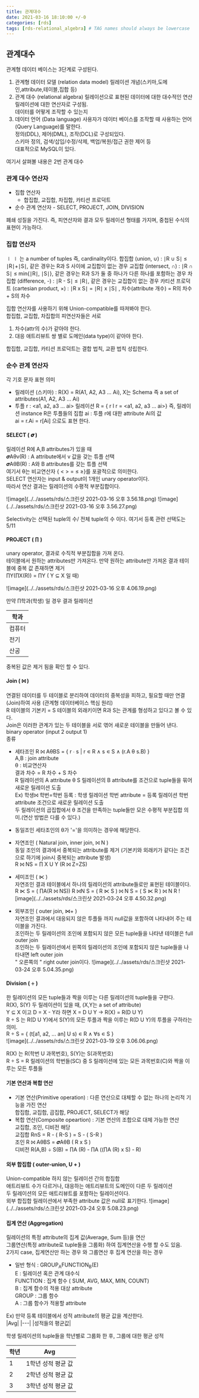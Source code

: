 ```yaml
---
title: 관계대수
date: 2021-03-16 18:10:00 +/-0
categories: [rds]
tags: [rds-relational_algebra] # TAG names should always be lowercase
---
```


## 관계대수

관계형 데이터 베이스는 3단계로 구성된다.

1. 관계형 데이터 모델 (relation data model)
   릴레이션 개념(스키마,도메인,attribute,테이블,집합 등)
2. 관계 대수 (relational algebra)
   릴레이션으로 표현된 데이터에 대한 대수적인 연산  
   릴레이션에 대한 연산자로 구성됨.  
   데이터를 어떻게 조작할 수 있는지
3. 데이터 언어 (Data language)
   사용자가 데이터 베이스를 조작할 때 사용하는 언어 (Query Language)를 말한다.  
   정의(DDL), 제어(DML), 조작(DCL)로 구성되있다.  
   스키마 정의, 검색/삽입/수정/삭제, 백업/복원/접근 권한 제어 등  
   대표적으로 MySQL이 있다.

여기서 살펴볼 내용은 2번 관계 대수

### 관계 대수 연산자

- 집합 연산자
  - 합집합, 교집합, 차집합, 카티션 프로덕트
- 순수 관계 연산자 - SELECT, PROJECT, JOIN, DIVISION

폐쇄 성질을 가진다. 즉, 피연산자와 결과 모두 릴레이션 형태를 가지며, 중첩된 수식의 표현이 가능하다.

### 집합 연산자

∣ ∣ 는 a number of tuples 즉, cardinality이다.
합집합 (union, ∪) : ∣R ∪ S∣ ≤ ∣R∣+∣S∣, 같은 경우는 R과 S 사이에 교집합이 없는 경우
교집합 (intersect, ∩) : ∣R ∩ S∣ ≤ min{∣R∣, ∣S∣}, 같은 경우는 R과 S가 둘 중 하나가 다른 하나를 포함하는 경우
차집합 (difference, -) : ∣R - S∣ ≤ ∣R∣, 같은 경우는 교집합이 없는 경우
카티션 프로덕트 (cartesian product, ×) : ∣R x S∣ = ∣R∣ x ∣S∣ , 차수(attribute 개수) = R의 차수 + S의 차수

집합 연산자를 사용하기 위해 Union-compatible를 따져봐야 한다.  
합집합, 교집합, 차집합의 피연산자들은 서로

1. 차수(attr의 수)가 같아야 한다.
2. 대응 애트리뷰트 쌍 별로 도메인(data type)이 같아야 한다.

합집합, 교집합, 카티션 프로덕트는 결합 법칙, 교환 법칙 성립한다.

### 순수 관계 연산자

각 기호 문자 표현 의미

- 릴레이션 (스키마) : R(X) = R(A1, A2, A3 ... Ai), X는 Schema 즉 a set of attributes(A1, A2, A3 ... Ai)
- 투플 r : <a1, a2, a3 ... ai>
  릴레이션 R = { r l r = <a1, a2, a3 ... ai>} 즉, 릴레이션 instance R은 투플들의 집합
  ai : 투플 r에 대한 attribute Ai의 값  
  ai = r.Ai = r[Ai] 으로도 표현 한다.

#### SELECT ( 𝝈 )

릴레이션 R에 A,B attributes가 있을 때  
𝝈Aθⅴ(R) : A attribute에서 v 값을 갖는 튜플 선택  
𝝈AθB(R) : A와 B attributes를 갖는 튜플 선택  
여기서 θ는 비교연산자 { < > = ≤ ≥}를 포괄적으로 의미한다.  
SELECT 연산자는 input & output이 1개인 unary operator이다.  
따라서 연산 결과는 릴레이션의 수평적 부분집합이다.

![image](../../assets/rds/스크린샷 2021-03-16 오후 3.56.18.png)
![image](../../assets/rds/스크린샷 2021-03-16 오후 3.56.27.png)

Selectivity는 선택된 tuple의 수/ 전체 tuple의 수 이다. 여기서 등록 관련 선택도는 5/11

#### PROJECT ( ∏ )

unary operator, 결과로 수직적 부분집합을 가져 온다.  
테이블에서 원하는 attributes만 가져온다. 만약 원하는 attribute만 가져온 결과 테이블에 중복 값 존재하면 제거  
∏Y(∏X(R)) = ∏Y ( Y ⊆ X 일 때)

![image](../../assets/rds/스크린샷 2021-03-16 오후 4.06.19.png)

만약 ∏학과(학생) 일 경우 결과 릴레이션

| 학과   |
| ------ |
| 컴퓨터 |
| 전기   |
| 산공   |

중복된 값은 제거 됨을 확인 할 수 있다.

#### Join ( ⨝ )

연결된 데이터를 두 테이블로 분리하여 데이터의 중복성을 피하고, 필요할 때만 연결(Join)하여 사용 (관계형 데이터베이스 핵심 원리)  
R 테이블의 기본키 = S 테이블의 외래키이면 R과 S는 관계를 형성하고 있다고 볼 수 있다.  
Join은 이러한 관계가 있는 두 테이블을 서로 엮어 새로운 테이블을 만들어 낸다. binary operator (input 2 output 1)  
종류

- 세타조인
  R ⨝ AθBS = { r ∙ s | r ∊ R ∧ s ∊ S ∧ (r.A θ s.B) }  
  A,B : join attribute  
  θ : 비교연산자  
  결과 차수 = R 차수 + S 차수  
  R 릴레이션의 A attribute θ S 릴레이션의 B attribute를 조건으로 tuple들을 묶어 새로운 릴레이션 도출  
  Ex) 학생⨝ 학번=학번 등록 : 학생 릴레이션 학번 attribute = 등록 릴레이션 학번 attribute 조건으로 새로운 릴레이션 도출  
  두 릴레이션의 곱집합에서 θ 조건을 만족하는 tuple들만 모은 수평적 부분집합 의미.(연산 방법은 다를 수 있다.)

- 동일조인
  세타조인의 θ가 '='을 의미하는 경우에 해당한다.

- 자연조인 ( Natural join, inner join, ⨝ N )  
  동일 조인의 결과에서 중복되는 attribute를 제거 (기본키와 외래키가 같다는 조건으로 하기에 join시 중복되는 attribute 발생)  
  R ⨝ NS = ∏ X U Y (R ⨝ Z=ZS)

- 세미조인 ( ⋉ )  
  자연조인 결과 테이블에서 하나의 릴레이션의 attribute들로만 표현된 테이블이다.  
  R ⋉ S = ( ∏A(R ⨝ NS))
  R ⨝N S = ( R ⋉ S ) ⨝ N S = ( S ⋉ R ) ⨝ N R
  ![image](../../assets/rds/스크린샷 2021-03-24 오후 4.50.32.png)

- 외부조인 ( outer join, ⋈+ )  
  자연조인 결과에서 대응되지 않은 투플들 까지 null값을 포함하여 나타내어 주는 테이블을 가진다.  
  조인하는 두 릴레이션의 조인에 포함되지 않은 모든 tuple들을 나타낸 테이블은 full outer join  
  조인하는 두 릴레이션에서 왼쪽의 릴레이션의 조인에 포함되지 않은 tuple들을 나타내면 left outer join  
  " 오른쪽의 " right outer join이다.
  ![image](../../assets/rds/스크린샷 2021-03-24 오후 5.04.35.png)

#### Division ( ÷ )

한 릴레이션의 모든 tuple들과 짝을 이루는 다른 릴레이션의 tuple들을 구한다.  
R(X), S(Y) 두 릴레이션이 있을 때, (X,Y는 a set of attribute)  
Y ⊆ X 이고 D = X - Y라 하면 X = D U Y -> R(X) = R(D U Y)  
R ÷ S 는 R(D U Y)에서 S(Y)의 모든 투플과 짝을 이루는 R(D U Y)의 투플을 구하라는 의미.  
R ÷ S = { (t[a1, a2, ... an] U s) ∊ R ∧ ∀s ∊ S }  
![image](../../assets/rds/스크린샷 2021-03-19 오후 3.06.06.png)

R(X) 는 R(학번 U 과목번호), S(Y)는 S(과목번호)  
R ÷ S = R 릴레이션의 학번들(SC) 중 S 릴레이션에 있는 모든 과목번호(C)와 짝을 이루는 모든 투플들

#### 기본 연산과 복합 연산

- 기본 연산(Primitive operation) : 다른 연산으로 대체할 수 없는 하나의 논리적 기능을 가진 연산  
  합집합, 교집합, 곱집합, PROJECT, SELECT가 해당
- 복합 연산(Composite opeartion) : 기본 연산의 조합으로 대체 가능한 연산  
  교집합, 조인, 디비전 해당  
  교집합 RnS = R - ( R-S ) = S - ( S-R )  
  조인 R ⨝ AθBS = 𝝈AθB ( R x S )  
  디비전 R(A,B) ÷ S(B) = ∏A (R) - ∏A ((∏A (R) x S) - R)

#### 외부 합집합 ( outer-union, U + )

Union-compatible 하지 않는 릴레이션 간의 합집합  
애트리뷰트 수가 다르거나, 대응하는 애트리뷰트의 도메인이 다른 두 릴레이션  
두 릴레이션의 모든 애트리뷰트를 포함하는 릴레이션이다.  
외부 합집합 릴레이션에서 부족한 attribute 값은 null로 표기한다.
![image](../../assets/rds/스크린샷 2021-03-24 오후 5.08.23.png)

#### 집계 연산 (Aggregation)

릴레이션의 특정 attribute의 집계 값(Average, Sum 등)을 연산  
그룹연산(특정 attribute로 tuple들을 그룹화) 하여 집계연산을 수행 할 수도 있음.  
2가지 case, 집계연산만 하는 경우 와 그룹연산 후 집계 연산을 하는 경우

- 일반 형식 : GROUP<sub>A</sub>FUNCTION<sub>B</sub>(E)  
   E : 릴레이션 혹은 관계 대수식  
   FUNCTION : 집계 함수 ( SUM, AVG, MAX, MIN, COUNT)  
   B : 집계 함수의 적용 대상 attribute  
   GROUP : 그룹 함수  
   A : 그룹 함수가 적용할 attribute

Ex)
만약 등록 테이블에서 성적 attribute의 평균 값을 계산한다.  
|Avg|
|---|
|성적들의 평균값|

학생 릴레이션의 tuple들을 학년별로 그룹화 한 후, 그룹에 대한 평균 성적

| 학년 | Avg                |
| ---- | ------------------ |
| 1    | 1학년 성적 평균 값 |
| 2    | 2학년 성적 평균 값 |
| 3    | 3학년 성적 평균 값 |
